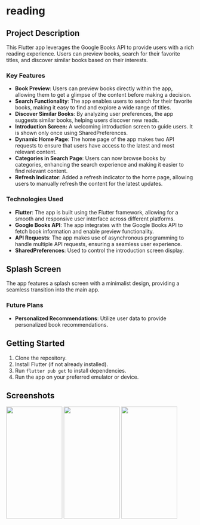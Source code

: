# reading

## Project Description

This Flutter app leverages the Google Books API to provide users with a rich reading experience. Users can preview books, search for their favorite titles, and discover similar books based on their interests.

### Key Features

- **Book Preview**: Users can preview books directly within the app, allowing them to get a glimpse of the content before making a decision.
- **Search Functionality**: The app enables users to search for their favorite books, making it easy to find and explore a wide range of titles.
- **Discover Similar Books**: By analyzing user preferences, the app suggests similar books, helping users discover new reads.
- **Introduction Screen:** A welcoming introduction screen to guide users. It is shown only once using SharedPreferences.
- **Dynamic Home Page**: The home page of the app makes two API requests to ensure that users have access to the latest and most relevant content.
- **Categories in Search Page**: Users can now browse books by categories, enhancing the search experience and making it easier to find relevant content.
- **Refresh Indicator**: Added a refresh indicator to the home page, allowing users to manually refresh the content for the latest updates.
 
### Technologies Used

- **Flutter**: The app is built using the Flutter framework, allowing for a smooth and responsive user interface across different platforms.
- **Google Books API**: The app integrates with the Google Books API to fetch book information and enable preview functionality.
- **API Requests**: The app makes use of asynchronous programming to handle multiple API requests, ensuring a seamless user experience.
- **SharedPreferences**: Used to control the introduction screen display.
  
## Splash Screen

The app features a splash screen with a minimalist design, providing a seamless transition into the main app.

### Future Plans

- **Personalized Recommendations**: Utilize user data to provide personalized book recommendations.

## Getting Started

1. Clone the repository.
2. Install Flutter (if not already installed).
3. Run `flutter pub get` to install dependencies.
4. Run the app on your preferred emulator or device.

## Screenshots

<img src="https://github.com/moelhewehy7/reading/assets/130074772/76ca6e24-af3e-4e2e-8e47-6c948c2bfe17" width="150" height="300">
<img src="https://github.com/moelhewehy7/reading/assets/130074772/f6311e0a-0513-4401-bb43-450b33246412" width="150" height="300">
<img src="https://github.com/moelhewehy7/reading/assets/130074772/7f5f530f-4493-43a1-807c-63db3101a798" width="150" height="300">





